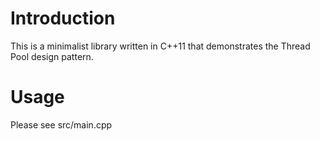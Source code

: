 Introduction
============

This is a minimalist library written in C++11 that demonstrates the Thread Pool design pattern.

Usage
=====

Please see src/main.cpp